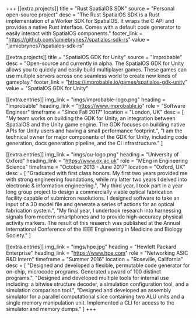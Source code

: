 +++
[[extra.projects]]
title = "Rust SpatialOS SDK"
source = "Personal open-source project"
desc = "The Rust SpatialOS SDK is a Rust implementation of a Worker SDK for SpatialOS. It wraps the C API and provides a native Rust interface. Comes with a default code generator to easily interact with SpatialOS components."
footer_link = "https://github.com/jamiebrynes7/spatialos-sdk-rs"
value = "jamiebrynes7/spatialos-sdk-rs"

[[extra.projects]]
title = "SpatialOS GDK for Unity"
source = "Improbable"
desc = "Open-source and currently in alpha. The SpatialOS GDK for Unity allows you to quickly and easily build multiplayer games. These games can use multiple servers across one seamless world to create new kinds of gameplay."
footer_link = "https://improbable.io/games/spatialos-gdk-unity"
value = "SpatialOS GDK for Unity"

[[extra.entries]]
img_link = "imgs/improbable-logo.png"
heading = "Improbable"
heading_link = "https://www.improbable.io"
role = "Software Engineer"
timeframe = "Since Fall 2017"
location = "London, UK"
desc = [
    "My team works on building the GDK for Unity, an integration between SpatialOS and the Unity game engine. The GDK focuses on building native APIs for Unity users and having a small performance footprint.",
    "I am the technical owner for major components of the GDK for Unity, including code generation, docs generation pipeline, and the CI infrastructure."
]

[[extra.entries]]
img_link = "imgs/ou-logo.png"
heading = "University of Oxford"
heading_link = "https://www.ox.ac.uk"
role = "MEng in Engineering Science"
timeframe = "October 2013 - June 2017"
location = "Oxford, UK"
desc = [ 
    "Graduated with first class honors. My first two years provided me with strong engineering foundations, while my latter two years I delved into electronic & information engineering.", 
    "My third year, I took part in a year long group project to design a commercially viable optical fabrication facility capable of submicron resolutions. I designed software to take an input of a 3D model file and generate a series of actions for an optical fabrication system.",
    "My final year, I undertook research into harnessing signals from modern smartphones and to provide high-accuracy physical activity markers. The result of this resaerch was published at the Annual International Conference of the IEEE Engineering in Medicine and Biology Society."
]

[[extra.entries]]
img_link = "imgs/hpe.jpg"
heading = "Hewlett Packard Enterprise"
heading_link = "https://www.hpe.com"
role = "Networking ASIC R&D Intern"
timeframe = "Summer 2016"
location = "Roseville, California"
desc = [
    "Designed and developed a flexible, permutable code generator for on-chip, microcode programs. Generated upward of 100 distinct programs.", 
    "Designed and developed multiple tools for internal use including: a bitwise structure decoder, a simulation configuration tool, and a simulation comparison tool.",
    "Designed and developed an assembly simulator for a parallel computational slice containing two ALU units and a single memory manipulation unit. Implemented a CLI for access to the simulator and memory dumps."
]
+++